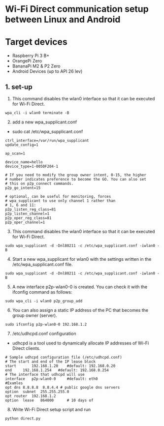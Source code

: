 Wi-Fi Direct communication setup between Linux and Android
======
# Target devices
  - Raspberry Pi 3 B+
  - OrangePi Zero
  - BananaPi M2 & P2 Zero
  - Android Devices (up to API 26 lev)

## 1. set-up
 1. This command disables the wlan0 interface so that it can be executed for Wi-Fi Direct.
```linux
wpa_cli -i wlan0 terminate -B
```
 2. add a new wpa_supplicant.conf
 - sudo cat /etc/wpa_supplicant.conf
```linux
ctrl_interface=/var/run/wpa_supplicant
update_config=1

ap_scan=1

device_name=hello
device_type=1-0050F204-1

# If you need to modify the group owner intent, 0-15, the higher
# number indicates preference to become the GO. You can also set
# this on p2p_connect commands.
p2p_go_intent=15

# optional, can be useful for monitoring, forces
# wpa_supplicant to use only channel 1 rather than
# 1, 6 and 11:
p2p_listen_reg_class=81
p2p_listen_channel=1
p2p_oper_reg_class=81
p2p_oper_channel=1
```
 3. This command disables the wlan0 interface so that it can be executed for Wi-Fi Direct.
```linux
sudo wpa_supplicant -d -Dnl80211 -c /etc/wpa_supplicant.conf -iwlan0 -B
```

 4. Start a new wpa_supplicant for wlan0 with the settings written in the /etc/wpa_supplicant.conf file.
```linux
sudo wpa_supplicant -d -Dnl80211 -c /etc/wpa_supplicant.conf -iwlan0 -B
```

 5. A new interface p2p-wlan0-0 is created. You can check it with the ifconfig command as follows:
```linux
sudo wpa_cli -i wlan0 p2p_group_add
```

 6. You can also assign a static IP address of the PC that becomes the group owner (server).
```linux
sudo ifconfig p2p-wlan0-0 192.168.1.2
```

 7. /etc/udhcpd.conf configuration
 - udhcpd is a tool used to dynamically allocate IP addresses of Wi-Fi Direct clients.

```linux
# Sample udhcpd configuration file (/etc/udhcpd.conf)
# The start and end of the IP lease block
start 		192.168.1.20	#default: 192.168.0.20
end		192.168.1.254	#default: 192.168.0.254
# The interface that udhcpd will use
interface   p2p-wlan0-0		#default: eth0
#Examles
opt	dns	8.8.8.8  8.8.4.4 # public google dns servers
option	subnet	255.255.255.0
opt	router	192.168.1.2
option	lease	864000		# 10 days of
```

 8. Write Wi-Fi Direct setup script and run
```linux
python direct.py
```



